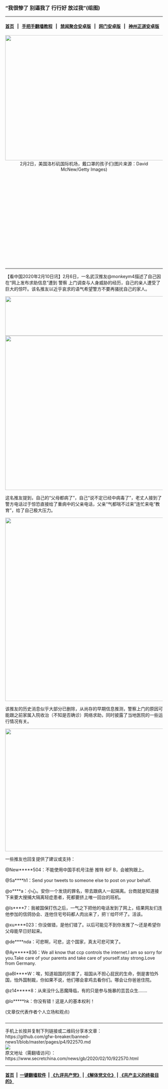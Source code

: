 ### “我很惨了 别逼我了 行行好 放过我”(组图)
------------------------

#### [首页](https://github.com/gfw-breaker/banned-news1/blob/master/README.md) &nbsp;&nbsp;|&nbsp;&nbsp; [手把手翻墙教程](https://github.com/gfw-breaker/guides/wiki) &nbsp;&nbsp;|&nbsp;&nbsp; [禁闻聚合安卓版](https://github.com/gfw-breaker/bn-android) &nbsp;&nbsp;|&nbsp;&nbsp; [网门安卓版](https://github.com/oGate2/oGate) &nbsp;&nbsp;|&nbsp;&nbsp; [神州正道安卓版](https://github.com/SzzdOgate/update) 



<div class="article_right" style="fone-color:#000">
 <p style="text-align: center;">
  <img alt="" src="https://img3.secretchina.com/pic/2020/2-10/p2624031a112602795-ss.jpg" style="height:400px; width:600px"/>
  <br>
   2月2日，美国洛杉矶国际机场，戴口罩的孩子们(图片来源：David McNew/Getty Images)
   <span id="hideid" name="hideid" style="color:red;display:none;">
    <span href="https://www.secretchina.com">
    </span>
   </span>
  </br>
 </p>
 <div id="txt-mid1-t21-2017">
  <ins class="adsbygoogle" data-ad-client="ca-pub-1276641434651360" data-ad-slot="2451032099" style="display:inline-block;width:336px;height:280px">
  </ins>
  

---


  </div>
 </div>
 <p>
  【看中国2020年2月10日讯】2月6日，一名武汉推友@monkeym4描述了自己因在“网上发布求助信息”遭到
  <span href="https://www.secretchina.com/news/gb/tag/警察" target="_blank">
   警察
  </span>
  上门调查与人身威胁的经历，自己的亲人遭受了巨大的惊吓。该名推友以近乎哀求的语气希望警方不要再骚扰自己的家人。
  <span id="hideid" name="hideid" style="color:red;display:none;">
   <span href="https://www.secretchina.com">
   </span>
  </span>
 </p>
 <p style="text-align: center;">
  <img alt="" src="https://img3.secretchina.com/pic/2020/2-10/p2624021a961959417-ss.jpg" style="height:126px; width:600px"/>
  <br>
   <img alt="" src="https://img3.secretchina.com/pic/2020/2-10/p2624022a650181284-ss.jpg" style="height:493px; width:600px"/>
  </br>
 </p>
 <p>
  这名推友提到，自己的“父母都病了”，自己“说不定已经中病毒了”，老丈人接到了警方电话过于惊恐直接给了重病中的父亲电话，父亲“气都喘不过来”连忙来电“教育”，给了自己极大压力。
 </p>
 <p style="text-align: center;">
  <img alt="" src="https://img3.secretchina.com/pic/2020/2-10/p2624023a381687581-ss.jpg" style="height:586px; width:600px"/>
 </p>
 <p>
  该推友的历史消息似乎大部分已删除，从尚存的早期信息推测，警察上门的原因可能跟之前家属入院收治（不知是否确诊）网络求助，同时披露了当地医院的一些运行情况有关。
 </p>
 <p style="text-align: center;">
  <img alt="" src="https://img3.secretchina.com/pic/2020/2-10/p2624024a913771010-ss.jpg" style="height:392px; width:600px"/>
 </p>
 <p>
  一些推友也回复提供了建议或支持：
 </p>
 <p>
  @New*****504：不能使用中国手机号注册
  <span href="https://www.secretchina.com/news/gb/tag/推特" target="_blank">
   推特
  </span>
  和F B，会被狗跟上。
 </p>
 <p>
  @Sa****h1：Send your tweets to someone else to post on your behalf.
 </p>
 <p>
  @o****a：小心。安你一个发烧的罪名，带去跟病人一起隔离。台商就是知道接下来要大搜捕大隔离轻症患者，死都要挤上唯一回台的班机。
 </p>
 <p>
  @ls****7：我被国保打伤之后，一气之下把他的电话发到了网上，结果网友们连他参加的信鸽协会、连他住宅号码都人肉出来了，把丫给吓坏了。活该。
 </p>
 <p>
  @xu****023：你没做错，是他们错了。以后可能见不到你发推了～还是希望你父母能早日好起来。
 </p>
 <p>
  @de****nda：可悲啊，可悲，这个国家，真太可悲可笑了。
 </p>
 <p>
  @Ay*****836：We all know that ccp controls the internet.I am so sorry for you.Take care of your parents and take care of yourself.stay strong.Love from Germany.
 </p>
 <p>
  @aBI****W：唉，知道祖国的厉害了，祖国从不担心屁民的生命，倒是害怕外国，怕外国制裁，你如果不说，他们哪会拿鸡去看你们。哪会让你爸爸住院。
 </p>
 <p>
  @z14*****8：从来没什么恶魔降临，有的只是参与施暴的芸芸众生…….
 </p>
 <p>
  @lo*****hk：你没有错！这是人的基本权利！
 </p>
 (文章仅代表作者个人立场和观点)
 <center>
  <div>
   <div id="txt-mid2-t22-2017" style="display: block;  max-height: 351px;  overflow: hidden;">
    <div id="SC-21xxx">
    </div>
    <ins class="adsbygoogle" data-ad-client="ca-pub-1276641434651360" data-ad-format="auto" data-ad-slot="4301710469" data-full-width-responsive="true" style="display:block">
    </ins>
   </div>
  </div>
 </center>
 <div style="padding-top:12px;">
 </div>
</div>

<hr/>
手机上长按并复制下列链接或二维码分享本文章：<br/>
https://github.com/gfw-breaker/banned-news1/blob/master/pages/p4/922570.md <br/>
<a href='https://github.com/gfw-breaker/banned-news1/blob/master/pages/p4/922570.md'><img src='https://github.com/gfw-breaker/banned-news1/blob/master/pages/p4/922570.md.png'/></a> <br/>
原文地址（需翻墙访问）：https://www.secretchina.com/news/gb/2020/02/10/922570.html


------------------------
#### [首页](https://github.com/gfw-breaker/banned-news1/blob/master/README.md) &nbsp;|&nbsp; [一键翻墙软件](https://github.com/gfw-breaker/nogfw/blob/master/README.md) &nbsp;| [《九评共产党》](https://github.com/gfw-breaker/9ping.md/blob/master/README.md#九评之一评共产党是什么) | [《解体党文化》](https://github.com/gfw-breaker/jtdwh.md/blob/master/README.md) | [《共产主义的终极目的》](https://github.com/gfw-breaker/gczydzjmd.md/blob/master/README.md)


<img src='http://gfw-breaker.win/banned-news/pages/p4/922570.md' width='0px' height='0px'/>